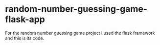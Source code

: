 # random-number-guessing-game-flask-app

For the random number guessing game project i used the flask framework and this is its code.
